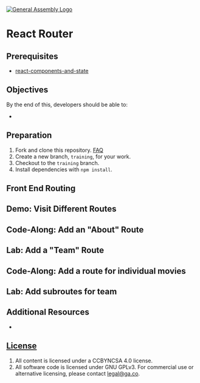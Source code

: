 [![General Assembly Logo](https://camo.githubusercontent.com/1a91b05b8f4d44b5bbfb83abac2b0996d8e26c92/687474703a2f2f692e696d6775722e636f6d2f6b6538555354712e706e67)](https://generalassemb.ly/education/web-development-immersive)

# React Router

## Prerequisites

-   [react-components-and-state](https://git.generalassemb.ly/ga-wdi-boston/react-components-and-state)

## Objectives

By the end of this, developers should be able to:

-

## Preparation

1.  Fork and clone this repository.
 [FAQ](https://github.com/ga-wdi-boston/meta/wiki/ForkAndClone)
1.  Create a new branch, `training`, for your work.
1.  Checkout to the `training` branch.
1.  Install dependencies with `npm install`.

## Front End Routing

## Demo: Visit Different Routes

## Code-Along: Add an "About" Route

## Lab: Add a "Team" Route

## Code-Along: Add a route for individual movies

## Lab: Add subroutes for team

## Additional Resources

-   

## [License](LICENSE)

1.  All content is licensed under a CC­BY­NC­SA 4.0 license.
1.  All software code is licensed under GNU GPLv3. For commercial use or
    alternative licensing, please contact legal@ga.co.

